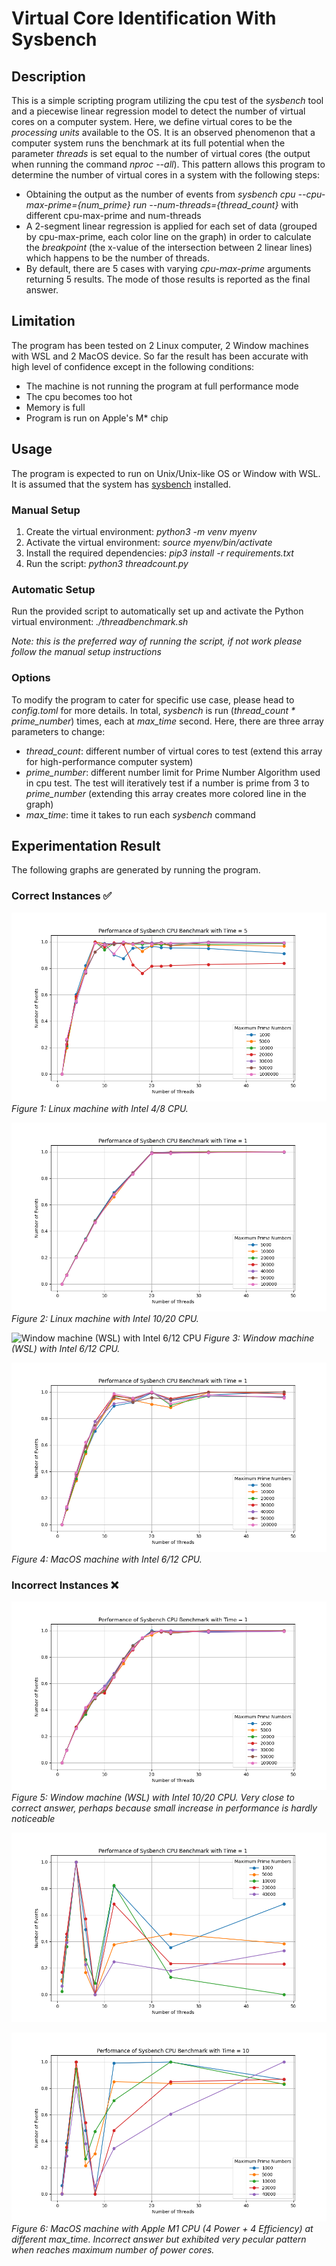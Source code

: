 # Virtual Core Identification With Sysbench


## Description
This is a simple scripting program utilizing the cpu test of the *sysbench* tool and a piecewise linear regression model to detect the number of virtual cores on a computer system. Here, we define virtual cores to be the *processing units* available to the OS. It is an observed phenomenon that a computer system runs the benchmark at its full potential when the parameter *threads* is set equal to the number of virtual cores (the output when running the command *nproc --all*). This pattern allows this program to determine the number of virtual cores in a system with the following steps:

- Obtaining the output as the number of events from *sysbench cpu --cpu-max-prime={num_prime} run --num-threads={thread_count}* with different cpu-max-prime and num-threads
- A 2-segment linear regression is applied for each set of data (grouped by cpu-max-prime, each color line on the graph) in order to calculate the *breakpoint* (the x-value of the intersection between 2 linear lines) which happens to be the number of threads.
- By default, there are 5 cases with varying *cpu-max-prime* arguments returning 5 results. The mode of those results is reported as the final answer.

## Limitation

The program has been tested on 2 Linux computer, 2 Window machines with WSL and 2 MacOS device. So far the result has been accurate with high level of confidence except in the following conditions:

- The machine is not running the program at full performance mode
- The cpu becomes too hot
- Memory is full
- Program is run on Apple's M* chip

## Usage

The program is expected to run on Unix/Unix-like OS or Window with WSL. It is assumed that the system has [sysbench](https://github.com/akopytov/sysbench) installed. 

### Manual Setup

1. Create the virtual environment: *python3 -m venv myenv*
2. Activate the virtual environment: *source myenv/bin/activate*
3. Install the required dependencies: *pip3 install -r requirements.txt*
4. Run the script: *python3 threadcount.py*

### Automatic Setup

Run the provided script to automatically set up and activate the Python virtual environment: *./threadbenchmark.sh*

*Note: this is the preferred way of running the script, if not work please follow the manual setup instructions*

### Options

To modify the program to cater for specific use case, please head to *config.toml* for more details. In total, *sysbench* is run (*thread_count * prime_number*) times, each at *max_time* second. Here, there are three array parameters to change:

- *thread_count*: different number of virtual cores to test (extend this array for high-performance computer system)
- *prime_number*: different number limit for Prime Number Algorithm used in cpu test. The test will iteratively test if a number is prime from 3 to *prime_number* (extending this array creates more colored line in the graph) 
- *max_time*: time it takes to run each *sysbench* command


## Experimentation Result

The following graphs are generated by running the program.

### Correct Instances ✅

![Linux machine with Intel 4/8 CPU](experimentation_graphs/Huy_Linux_Intel.png)
*Figure 1: Linux machine with Intel 4/8 CPU.*

![Linux machine with Intel 10/20 CPU](experimentation_graphs/Sommer_Linux_Intel.png)
*Figure 2: Linux machine with Intel 10/20 CPU.*

![Window machine (WSL) with Intel 6/12 CPU]()
*Figure 3: Window machine (WSL) with Intel 6/12 CPU.*


![MacOS machine (WSL) with Intel 6/12 CPU](experimentation_graphs/Sommer_Mac_Intel.png)
*Figure 4: MacOS machine with Intel 6/12 CPU.*

### Incorrect Instances ❌

![Window machine (WSL) with Intel 10/20 CPU](experimentation_graphs/Christ_Window_Intel.png)
*Figure 5: Window machine (WSL) with Intel 10/20 CPU. Very close to correct answer, perhaps because small increase in performance is hardly noticeable* 

![MacOS machine with Apple M1 CPU (4 Power + 4 Efficiency) First Test](experimentation_graphs/Kelvey_Mac_Apple_1.png)

![MacOS machine with Apple M1 CPU (4 Power + 4 Efficiency) Second Test](experimentation_graphs/Kelvey_Mac_Apple_2.png)
*Figure 6: MacOS machine with Apple M1 CPU (4 Power + 4 Efficiency) at different max_time. Incorrect answer but exhibited very pecular pattern when reaches maximum number of power cores.*